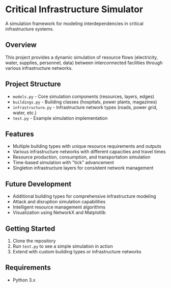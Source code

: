 # Critical Infrastructure Simulator

A simulation framework for modeling interdependencies in critical infrastructure systems.

## Overview

This project provides a dynamic simulation of resource flows (electricity, water, supplies, personnel, data) between interconnected facilities through various infrastructure networks.

## Project Structure

- `models.py` - Core simulation components (resources, layers, edges)
- `buildings.py` - Building classes (hospitals, power plants, magazines)
- `infrastructure.py` - Infrastructure network types (roads, power grid, water, etc.)
- `test.py` - Example simulation implementation

## Features

- Multiple building types with unique resource requirements and outputs
- Various infrastructure networks with different capacities and travel times
- Resource production, consumption, and transportation simulation
- Time-based simulation with "tick" advancement
- Singleton infrastructure layers for consistent network management

## Future Development

- Additional building types for comprehensive infrastructure modeling
- Attack and disruption simulation capabilities
- Intelligent resource management algorithms
- Visualization using NetworkX and Matplotlib

## Getting Started

1. Clone the repository
2. Run `test.py` to see a simple simulation in action
3. Extend with custom building types or infrastructure networks

## Requirements

- Python 3.x